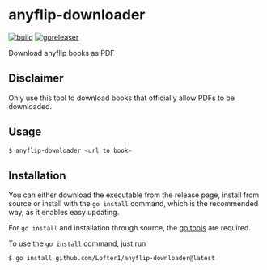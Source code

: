 # anyflip-downloader 
[![build](https://github.com/Lofter1/anyflip-downloader/actions/workflows/build.yml/badge.svg)](https://github.com/Lofter1/anyflip-downloader/actions/workflows/build.yml) 
[![goreleaser](https://github.com/Lofter1/anyflip-downloader/actions/workflows/release.yml/badge.svg)](https://github.com/Lofter1/anyflip-downloader/actions/workflows/release.yml)

Download anyflip books as PDF

## Disclaimer
Only use this tool to download books that officially allow PDFs to be downloaded.

## Usage

```sh
$ anyflip-downloader <url to book>
```

## Installation

You can either download the executable from the release page, install from source or install with the `go install` command, which is the recommended way, as it enables easy updating.

For `go install` and installation through source, the [go tools](https://go.dev/doc/install) are required.

To use the `go install` command, just run

```sh
$ go install github.com/Lofter1/anyflip-downloader@latest
```

